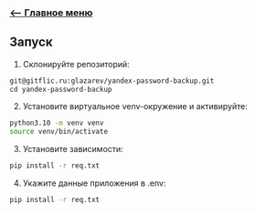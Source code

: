 ### [<-- Главное меню](https://gitflic.ru/project/glazarev/yandex-password-backup)

## Запуск
1. Склонируйте репозиторий:
```bash
git@gitflic.ru:glazarev/yandex-password-backup.git
сd yandex-password-backup
```

2. Установите виртуальное venv-окружение и активируйте:
```bash
python3.10 -m venv venv
source venv/bin/activate
```

3. Установите зависимости:
```bash
pip install -r req.txt
```

4. Укажите данные приложения в .env:
```bash
pip install -r req.txt
```